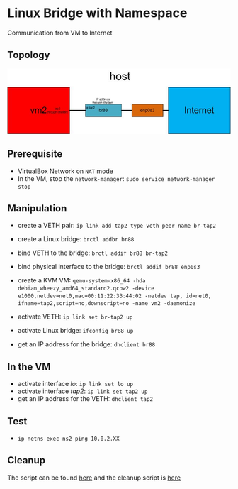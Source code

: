 # Linux Bridge with Namespace
Communication from VM to Internet

## Topology
![communicate from a VM to Internet through a Linux bridge](vm-br-ext.jpg) 

## Prerequisite
- VirtualBox Network on `NAT` mode
- In the VM, stop the `network-manager`: `sudo service network-manager stop`

## Manipulation
- create a VETH pair: `ip link add tap2 type veth peer name br-tap2`
- create a Linux bridge: `brctl addbr br88`
- bind VETH to the bridge: `brctl addif br88 br-tap2`
- bind physical interface to the bridge: `brctl addif br88 enp0s3`

- create a KVM VM: `qemu-system-x86_64 -hda debian_wheezy_amd64_standard2.qcow2 -device e1000,netdev=net0,mac=00:11:22:33:44:02 -netdev tap, id=net0, ifname=tap2,script=no,downscript=no -name vm2 -daemonize`

- activate VETH: `ip link set br-tap2 up`
- activate Linux bridge: `ifconfig br88 up`

- get an IP address for the bridge: `dhclient br88` 

## In the VM
- activate interface *lo*: `ip link set lo up`
- activate interface *tap2*: `ip link set tap2 up`
- get an IP address for the VETH: `dhclient tap2`

## Test
- `ip netns exec ns2 ping 10.0.2.XX`

## Cleanup
The script can be found [here](vm-br-ext.sh) and the cleanup script is [here](vm-br-ext-clean.sh)
